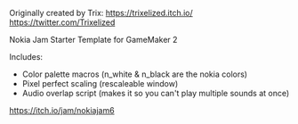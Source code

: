 Originally created by Trix:
https://trixelized.itch.io/
https://twitter.com/Trixelized

Nokia Jam Starter Template for GameMaker 2

Includes:
- Color palette macros (n_white & n_black are the nokia colors)
- Pixel perfect scaling (rescaleable window)
- Audio overlap script (makes it so you can't play multiple sounds at once)

https://itch.io/jam/nokiajam6

